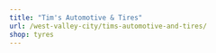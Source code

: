 ```yaml
---
title: "Tim's Automotive & Tires"
url: /west-valley-city/tims-automotive-and-tires/
shop: tyres
---
```

